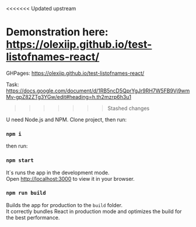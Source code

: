 
<<<<<<< Updated upstream

Demonstration here: https://olexiip.github.io/test-listofnames-react/
=======
GHPages: https://olexiip.github.io/test-listofnames-react/

Task: https://docs.google.com/document/d/1RB5ncD5QprYgJr9RH7W5FB9Vj9wmMv-gpZ82ZTg3YGw/edit#heading=h.th2mzrp6h3u1
>>>>>>> Stashed changes

U need Node.js and NPM.
Clone project, then run:

### `npm i`

then run:

### `npm start`

It`s runs the app in the development mode.\
Open [http://localhost:3000](http://localhost:3000) to view it in your browser.

### `npm run build`

Builds the app for production to the `build` folder.\
It correctly bundles React in production mode and optimizes the build for the best performance.

